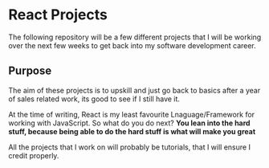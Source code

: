 # React Projects

The following repository will be a few different projects that I will be working over the next few weeks to get back into my software development career.

## Purpose

The aim of these projects is to upskill and just go back to basics after a year of sales related work, its good to see if I still have it.

At the time of writing, React is my least favourite Lnaguage/Framework for working with JavaScript. So what do you do next?
**You lean into the hard stuff, because being able to do the hard stuff is what will make you great**

All the projects that I work on will probably be tutorials, that I will ensure I credit properly.

